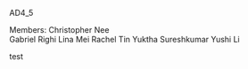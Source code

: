 AD4_5

Members:
Christopher Nee <br>
Gabriel Righi
Lina Mei
Rachel Tin
Yuktha Sureshkumar
Yushi Li

test




